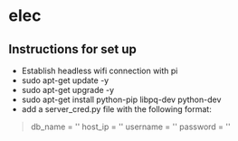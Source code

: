 # elec

## Instructions for set up

* Establish headless wifi connection with pi
* sudo apt-get update -y
* sudo apt-get upgrade -y
* sudo apt-get install python-pip libpq-dev python-dev
* add a server_cred.py file with the following format:

> db_name = ''
> host_ip = ''
> username = ''
> password = ''
